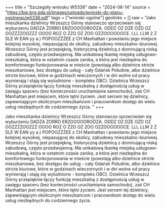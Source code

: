 +++
title = "Szczegóły wniosku W5338"
date = "2024-06-14"
source = "https://bip.brg.gda.pl/images/uploads/wnioski-do-planu-ogolnego/w5338.pdf"
tags = ["wnioski-ogolne"]
geolinks = []
raw = "Jako mieszkanka dzielnicy Wrzeszcz Górny stanowczo sprzeciwiam się wyburzeniu DADZA ZORRO ERZOOOOOROÓZA. ODDZ OZ DZE OZD OZ OOZZZZOOZZZ OOOO ROZ O ZZO OZ ZOO OZZOOOOOOCE. LLL LLM 2 Z SLE W EAN yy a.) POPOOZŻŻEE z CH Manhattan i powstaniu jego miejsce kolejnej wysokiej, niepasującej do okolicy, zabudowy mieszkalno-biurowej. Wrzeszcz Górny jest przepiękną, historyczną dzielnicą z dominującą niską zabudową, często przedwojenną. Ma unikatową tkankę miejską usługowo-mieszkalną, która w ostatnim czasie zanika, a która jest niezbędna do komfortowego funkcjonowania w mieście (powstają albo dzielnice stricte mieszkaniowe, bez dostępu do usług - cały Gdańsk Południe, albo dzielnice stricte biurowe, które w godzinach wieczornych i w dni wolne od pracy wymierają i stają się wyludnione - kompleks OBC). Dzielnica Wrzeszcz Górny przepięknie łączy funkcję mieszkalną z dostępnością usług w zasięgu spaceru (bez konieczności uruchamiania samochodu), zaś CH Manhattan jest miejscem, które tętni życiem. Jest sercem tej dzielnicy, zapewniającym okolicznym mieszkańcom i pracownikom dostęp do wielu usług niezbędnych do codziennego życia. "
+++

Jako mieszkanka dzielnicy Wrzeszcz Górny stanowczo sprzeciwiam się wyburzeniu
DADZA ZORRO ERZOOOOOROÓZA. ODDZ OZ DZE OZD OZ OOZZZZOOZZZ OOOO ROZ O ZZO OZ ZOO OZZOOOOOOCE.
LLL LLM 2 Z SLE W EAN yy a.) POPOOZŻŻEE z
CH Manhattan i powstaniu jego miejsce kolejnej wysokiej, niepasującej do okolicy, zabudowy
mieszkalno-biurowej. Wrzeszcz Górny jest przepiękną, historyczną dzielnicą z dominującą niską
zabudową, często przedwojenną. Ma unikatową tkankę miejską usługowo-mieszkalną, która w
ostatnim czasie zanika, a która jest niezbędna do komfortowego funkcjonowania w mieście
(powstają albo dzielnice stricte mieszkaniowe, bez dostępu do usług - cały Gdańsk Południe,
albo dzielnice stricte biurowe, które w godzinach wieczornych i w dni wolne od pracy wymierają i
stają się wyludnione - kompleks OBC). Dzielnica Wrzeszcz Górny przepięknie łączy funkcję
mieszkalną z dostępnością usług w zasięgu spaceru (bez konieczności uruchamiania
samochodu), zaś CH Manhattan jest miejscem, które tętni życiem. Jest sercem tej dzielnicy,
zapewniającym okolicznym mieszkańcom i pracownikom dostęp do wielu usług niezbędnych do
codziennego życia.



